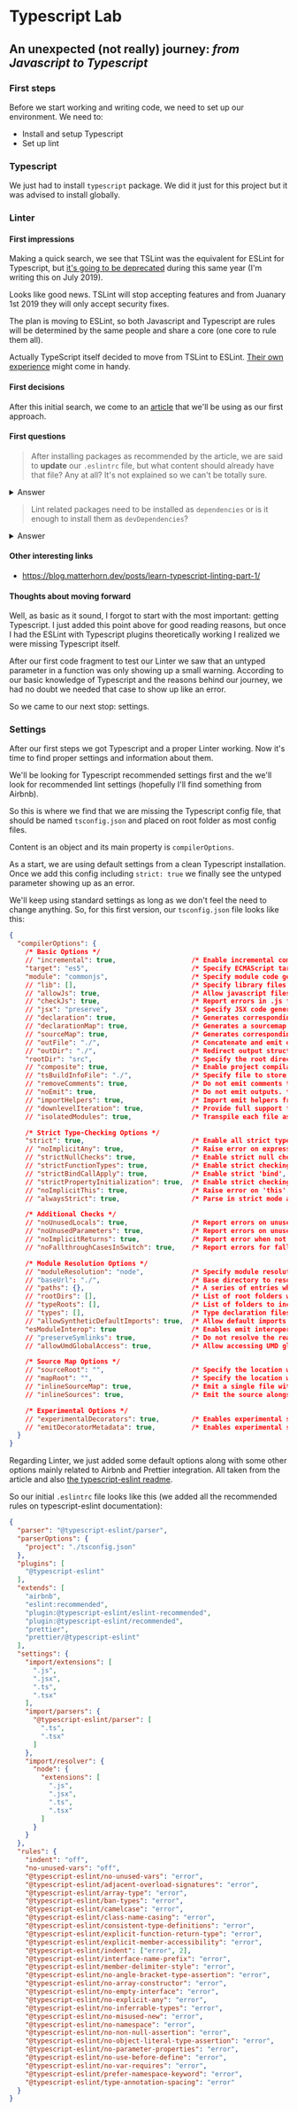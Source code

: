 # Typescript Lab

## **An unexpected (not really) journey**: *from Javascript to Typescript*

### First steps

Before we start working and writing code, we need to set up our environment. We need to:

- Install and setup Typescript
- Set up lint


### Typescript

We just had to install ```typescript``` package. We did it just for this project but it was advised to install globally.


### Linter

#### First impressions

Making a quick search, we see that TSLint was the equivalent for ESLint for Typescript, but [it's going to be deprecated]( https://github.com/palantir/tslint/issues/4534) during this same year (I'm writing this on July 2019).

Looks like good news. TSLint will stop accepting features and from Juanary 1st 2019 they will only accept security fixes.

The plan is moving to ESLint, so both Javascript and Typescript are rules will be determined by the same people and share a core (one core to rule them all).

Actually TypeScript itself decided to move from TSLint to ESLint. [Their own experience]((https://github.com/microsoft/TypeScript/issues/30553)) might come in handy.

#### First decisions

After this initial search, we come to an [article](https://medium.com/@myylow/how-to-keep-the-airbnb-eslint-config-when-moving-to-typescript-1abb26adb5c6) that we'll be using as our first approach.

#### First questions

> After installing packages as recommended by the article, we are said to **update** our ```.eslintrc``` file, but what content should already have that file? Any at all? It's not explained so we can't be totally sure.

<details>
<summary>Answer</summary>
Looks like it that's all we needed. We started seeing some Lint warnings and errors after just completing the steps from the article
</details>

> Lint related packages need to be installed as ```dependencies``` or is it enough to install them as ```devDependencies```?

<details>
<summary>Answer</summary>
We just tried with ```devDependencies``` and seems to be working, so that's the answer for now.
</details>

#### Other interesting links

- https://blog.matterhorn.dev/posts/learn-typescript-linting-part-1/

#### Thoughts about moving forward

Well, as basic as it sound, I forgot to start with the most important: getting Typescript. I just added this point above for good reading reasons, but once I had the ESLint with Typescript plugins theoretically working I realized we were missing Typescript itself.

After our first code fragment to test our Linter we saw that an untyped parameter in a function was only showing up a small warning. According to our basic knowledge of Typescript and the reasons behind our journey, we had no doubt we needed that case to show up like an error.

So we came to our next stop: settings.

### Settings

After our first steps we got Typescript and a proper Linter working. Now it's time to find proper settings and information about them.

We'll be looking for Typescript recommended settings first and the we'll look for recommended lint settings (hopefully I'll find something from Airbnb).

So this is where we find that we are missing the Typescript config file, that should be named ```tsconfig.json``` and placed on root folder as most config files.

Content is an object and its main property is ```compilerOptions```.

As a start, we are using default settings from a clean Typescript installation. Once we add this config including ```strict: true``` we finally see the untyped parameter showing up as an error.

We'll keep using standard settings as long as we don't feel the need to change anything. So, for this first version, our ```tsconfig.json``` file looks like this:

```json
{
  "compilerOptions": {
    /* Basic Options */
    // "incremental": true,                   /* Enable incremental compilation */
    "target": "es5",                          /* Specify ECMAScript target version: 'ES3' (default), 'ES5', 'ES2015', 'ES2016', 'ES2017', 'ES2018', 'ES2019' or 'ESNEXT'. */
    "module": "commonjs",                     /* Specify module code generation: 'none', 'commonjs', 'amd', 'system', 'umd', 'es2015', or 'ESNext'. */
    // "lib": [],                             /* Specify library files to be included in the compilation. */
    // "allowJs": true,                       /* Allow javascript files to be compiled. */
    // "checkJs": true,                       /* Report errors in .js files. */
    // "jsx": "preserve",                     /* Specify JSX code generation: 'preserve', 'react-native', or 'react'. */
    // "declaration": true,                   /* Generates corresponding '.d.ts' file. */
    // "declarationMap": true,                /* Generates a sourcemap for each corresponding '.d.ts' file. */
    // "sourceMap": true,                     /* Generates corresponding '.map' file. */
    // "outFile": "./",                       /* Concatenate and emit output to single file. */
    // "outDir": "./",                        /* Redirect output structure to the directory. */
    "rootDir": "src",                         /* Specify the root directory of input files. Use to control the output directory structure with --outDir. */
    // "composite": true,                     /* Enable project compilation */
    // "tsBuildInfoFile": "./",               /* Specify file to store incremental compilation information */
    // "removeComments": true,                /* Do not emit comments to output. */
    // "noEmit": true,                        /* Do not emit outputs. */
    // "importHelpers": true,                 /* Import emit helpers from 'tslib'. */
    // "downlevelIteration": true,            /* Provide full support for iterables in 'for-of', spread, and destructuring when targeting 'ES5' or 'ES3'. */
    // "isolatedModules": true,               /* Transpile each file as a separate module (similar to 'ts.transpileModule'). */

    /* Strict Type-Checking Options */
    "strict": true,                           /* Enable all strict type-checking options. */
    // "noImplicitAny": true,                 /* Raise error on expressions and declarations with an implied 'any' type. */
    // "strictNullChecks": true,              /* Enable strict null checks. */
    // "strictFunctionTypes": true,           /* Enable strict checking of function types. */
    // "strictBindCallApply": true,           /* Enable strict 'bind', 'call', and 'apply' methods on functions. */
    // "strictPropertyInitialization": true,  /* Enable strict checking of property initialization in classes. */
    // "noImplicitThis": true,                /* Raise error on 'this' expressions with an implied 'any' type. */
    // "alwaysStrict": true,                  /* Parse in strict mode and emit "use strict" for each source file. */

    /* Additional Checks */
    // "noUnusedLocals": true,                /* Report errors on unused locals. */
    // "noUnusedParameters": true,            /* Report errors on unused parameters. */
    // "noImplicitReturns": true,             /* Report error when not all code paths in function return a value. */
    // "noFallthroughCasesInSwitch": true,    /* Report errors for fallthrough cases in switch statement. */

    /* Module Resolution Options */
    // "moduleResolution": "node",            /* Specify module resolution strategy: 'node' (Node.js) or 'classic' (TypeScript pre-1.6). */
    // "baseUrl": "./",                       /* Base directory to resolve non-absolute module names. */
    // "paths": {},                           /* A series of entries which re-map imports to lookup locations relative to the 'baseUrl'. */
    // "rootDirs": [],                        /* List of root folders whose combined content represents the structure of the project at runtime. */
    // "typeRoots": [],                       /* List of folders to include type definitions from. */
    // "types": [],                           /* Type declaration files to be included in compilation. */
    // "allowSyntheticDefaultImports": true,  /* Allow default imports from modules with no default export. This does not affect code emit, just typechecking. */
    "esModuleInterop": true                   /* Enables emit interoperability between CommonJS and ES Modules via creation of namespace objects for all imports. Implies 'allowSyntheticDefaultImports'. */
    // "preserveSymlinks": true,              /* Do not resolve the real path of symlinks. */
    // "allowUmdGlobalAccess": true,          /* Allow accessing UMD globals from modules. */

    /* Source Map Options */
    // "sourceRoot": "",                      /* Specify the location where debugger should locate TypeScript files instead of source locations. */
    // "mapRoot": "",                         /* Specify the location where debugger should locate map files instead of generated locations. */
    // "inlineSourceMap": true,               /* Emit a single file with source maps instead of having a separate file. */
    // "inlineSources": true,                 /* Emit the source alongside the sourcemaps within a single file; requires '--inlineSourceMap' or '--sourceMap' to be set. */

    /* Experimental Options */
    // "experimentalDecorators": true,        /* Enables experimental support for ES7 decorators. */
    // "emitDecoratorMetadata": true,         /* Enables experimental support for emitting type metadata for decorators. */
  }
}
```

Regarding Linter, we just added some default options along with some other options mainly related to Airbnb and Prettier integration. All taken from the article and also [the typescript-eslint readme](https://github.com/typescript-eslint/typescript-eslint/tree/master/packages/eslint-plugin).

So our initial ```.eslintrc``` file looks like this (we added all the recommended rules on typescript-eslint documentation):

```json
{
  "parser": "@typescript-eslint/parser",
  "parserOptions": {
    "project": "./tsconfig.json"
  },
  "plugins": [
    "@typescript-eslint"
  ],
  "extends": [
    "airbnb",
    "eslint:recommended",
    "plugin:@typescript-eslint/eslint-recommended",
    "plugin:@typescript-eslint/recommended",
    "prettier",
    "prettier/@typescript-eslint"
  ],
  "settings": {
    "import/extensions": [
      ".js",
      ".jsx",
      ".ts",
      ".tsx"
    ],
    "import/parsers": {
      "@typescript-eslint/parser": [
        ".ts",
        ".tsx"
      ]
    },
    "import/resolver": {
      "node": {
        "extensions": [
          ".js",
          ".jsx",
          ".ts",
          ".tsx"
        ]
      }
    }
  },
  "rules": {
    "indent": "off",
    "no-unused-vars": "off",
    "@typescript-eslint/no-unused-vars": "error",
    "@typescript-eslint/adjacent-overload-signatures": "error",
    "@typescript-eslint/array-type": "error",
    "@typescript-eslint/ban-types": "error",
    "@typescript-eslint/camelcase": "error",
    "@typescript-eslint/class-name-casing": "error",
    "@typescript-eslint/consistent-type-definitions": "error",
    "@typescript-eslint/explicit-function-return-type": "error",
    "@typescript-eslint/explicit-member-accessibility": "error",
    "@typescript-eslint/indent": ["error", 2],
    "@typescript-eslint/interface-name-prefix": "error",
    "@typescript-eslint/member-delimiter-style": "error",
    "@typescript-eslint/no-angle-bracket-type-assertion": "error",
    "@typescript-eslint/no-array-constructor": "error",
    "@typescript-eslint/no-empty-interface": "error",
    "@typescript-eslint/no-explicit-any": "error",
    "@typescript-eslint/no-inferrable-types": "error",
    "@typescript-eslint/no-misused-new": "error",
    "@typescript-eslint/no-namespace": "error",
    "@typescript-eslint/no-non-null-assertion": "error",
    "@typescript-eslint/no-object-literal-type-assertion": "error",
    "@typescript-eslint/no-parameter-properties": "error",
    "@typescript-eslint/no-use-before-define": "error",
    "@typescript-eslint/no-var-requires": "error",
    "@typescript-eslint/prefer-namespace-keyword": "error",
    "@typescript-eslint/type-annotation-spacing": "error"
  }
}
```

